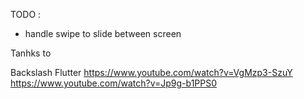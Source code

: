 TODO :
- handle swipe to slide between screen


Tanhks to 

Backslash Flutter
https://www.youtube.com/watch?v=VgMzp3-SzuY
https://www.youtube.com/watch?v=Jp9g-b1PPS0